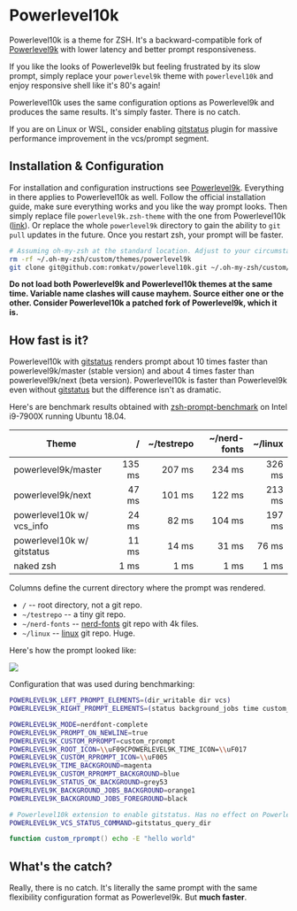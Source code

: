 # Powerlevel10k

Powerlevel10k is a theme for ZSH. It's a backward-compatible fork of
[Powerlevel9k](https://github.com/bhilburn/powerlevel9k) with lower latency and better
prompt responsiveness.

If you like the looks of Powerlevel9k but feeling frustrated by its slow prompt,
simply replace your `powerlevel9k` theme with `powerlevel10k` and enjoy responsive
shell like it's 80's again!

Powerlevel10k uses the same configuration options as Powerlevel9k and produces the
same results. It's simply faster. There is no catch.

If you are on Linux or WSL, consider enabling [gitstatus](https://github.com/romkatv/gitstatus)
plugin for massive performance improvement in the vcs/prompt segment.

## Installation & Configuration

For installation and configuration instructions see
[Powerlevel9k](https://github.com/bhilburn/powerlevel9k). Everything in there applies to
Powerlevel10k as well. Follow the official installation guide, make sure everything works
and you like the way prompt looks. Then simply replace file `powerlevel9k.zsh-theme` with
the one from Powerlevel10k
([link](https://github.com/romkatv/powerlevel10k/blob/master/powerlevel9k.zsh-theme)).
Or replace the whole `powerlevel9k` directory to gain the ability to `git pull` updates
in the future. Once you restart zsh, your prompt will be faster.

```zsh
# Assuming oh-my-zsh at the standard location. Adjust to your circumstances.
rm -rf ~/.oh-my-zsh/custom/themes/powerlevel9k
git clone git@github.com:romkatv/powerlevel10k.git ~/.oh-my-zsh/custom/themes/powerlevel9k
```

**Do not load both Powerlevel9k and Powerlevel10k themes at the same time. Variable name
clashes will cause mayhem. Source either one or the other. Consider Powerlevel10k
a patched fork of Powerlevel9k, which it is.**

## How fast is it?

Powerlevel10k with [gitstatus](https://github.com/romkatv/gitstatus) renders prompt about
10 times faster than powerlevel9k/master (stable version) and about 4 times faster than
powerlevel9k/next (beta version). Powerlevel10k is faster than Powerlevel9k even without
[gitstatus](https://github.com/romkatv/gitstatus) but the difference isn't as dramatic.

Here's are benchmark results obtained with
[zsh-prompt-benchmark](https://github.com/romkatv/zsh-prompt-benchmark) on Intel i9-7900X
running Ubuntu 18.04.

| Theme                      | /      | ~/testrepo | ~/nerd-fonts | ~/linux |
|----------------------------|-------:|-----------:|-------------:|--------:|
| powerlevel9k/master        | 135 ms |     207 ms |       234 ms | 326 ms  |
| powerlevel9k/next          |  47 ms |     101 ms |       122 ms | 213 ms  |
| powerlevel10k w/ vcs_info  |  24 ms |      82 ms |       104 ms | 197 ms  |
| powerlevel10k w/ gitstatus |  11 ms |      14 ms |        31 ms |  76 ms  |
| naked zsh                  |   1 ms |       1 ms |         1 ms |   1 ms  |

Columns define the current directory where the prompt was rendered.

  * `/` -- root directory, not a git repo.
  * `~/testrepo` -- a tiny git repo.
  * `~/nerd-fonts` -- [nerd-fonts](https://github.com/ryanoasis/nerd-fonts) git repo
    with 4k files.
  * `~/linux` -- [linux](https://github.com/torvalds/linux) git repo. Huge.

Here's how the prompt looked like:

![](https://raw.githubusercontent.com/romkatv/powerlevel10k/master/prompt.png)

Configuration that was used during benchmarking:

```zsh
POWERLEVEL9K_LEFT_PROMPT_ELEMENTS=(dir_writable dir vcs)
POWERLEVEL9K_RIGHT_PROMPT_ELEMENTS=(status background_jobs time custom_rprompt)

POWERLEVEL9K_MODE=nerdfont-complete
POWERLEVEL9K_PROMPT_ON_NEWLINE=true
POWERLEVEL9K_CUSTOM_RPROMPT=custom_rprompt
POWERLEVEL9K_ROOT_ICON=\\uF09CPOWERLEVEL9K_TIME_ICON=\\uF017
POWERLEVEL9K_CUSTOM_RPROMPT_ICON=\\uF005
POWERLEVEL9K_TIME_BACKGROUND=magenta
POWERLEVEL9K_CUSTOM_RPROMPT_BACKGROUND=blue
POWERLEVEL9K_STATUS_OK_BACKGROUND=grey53
POWERLEVEL9K_BACKGROUND_JOBS_BACKGROUND=orange1
POWERLEVEL9K_BACKGROUND_JOBS_FOREGROUND=black

# Powerlevel10k extension to enable gitstatus. Has no effect on Powerlevel9k.
POWERLEVEL9K_VCS_STATUS_COMMAND=gitstatus_query_dir

function custom_rprompt() echo -E "hello world"
```

## What's the catch?

Really, there is no catch. It's literally the same prompt with the same flexibility
configuration format as Powerlevel9k. But **much faster**.
